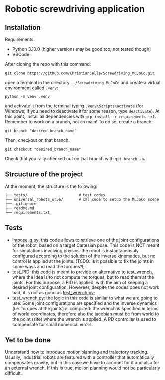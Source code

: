 # Robotic screwdriving application

## Installation
Requirements:
- Python 3.10.0 (higher versions may be good too; not tested though)
- VSCode

After cloning the repo with this command:

```
git clone https://github.com/ChristianCella/Screwdriving_MuJoCo.git
```

open a terminal in the directory ```../Screwdriving_MuJoCo``` and create a virtual environment called ```.venv```:

```
python -m venv .venv
```
and activate it from the terminal typing ```.venv\Scripts\activate``` (for Windows; if you need to deactivate it for some reason, type ```deactivate```). At this point, install all dependencies with ```pip install -r requirements.txt```. Remember to work on a branch, not on main! To do so, create a branch:

```
git branch "desired_branch_name"
```

Then, checkout on that branch:

```
git checkout "desired_branch_name"
```

Check that you rally checked out on that branch with ```git branch -a```.

## Strcucture of the project
At the moment, the structure is the following:

```
├── tests/                       # test codes
├── universal_robots_ur5e/       # xml code to setup the MuJoCo scene
├── .gitignore                             
├── readme.md
└── requirements.txt   
```

## Tests
- [impose_q.py](https://github.com/ChristianCella/Screwdriving_MuJoCo/blob/main/tests/impose_q.py): this code allows to retrieve one of the joint configurations of the robot, based on a target Cartesian pose. This code is NOT meant for simulations involving physics: the robot is instantaneosuly configured according to the solution of the inverse kinematics, but no control is applied at the joints. (TODO: is it possible to fix the joints in some ways and read the torques?);
- [test_PID](https://github.com/ChristianCella/Screwdriving_MuJoCo/blob/main/test_PID.py): this code is meant to provide an alternative to [test_wrench](https://github.com/ChristianCella/Screwdriving_MuJoCo/blob/main/tests/test_wrench.py), where the idea is to not compute the torques, but to read them at the joints. For this purpose, a PID is applied, with the aim of keeping a desired joint configuration. Howeveer, despite the codes does not work bad, it is not as good as [test_wrench.py](https://github.com/ChristianCella/Screwdriving_MuJoCo/blob/main/tests/test_wrench.py);
- [test_wrench.py](https://github.com/ChristianCella/Screwdriving_MuJoCo/blob/main/tests/test_wrench.py): the logic in this code is similar to what we are going to use. Some joint configurations are specified and the inverse dynamics (i.e. torques at the joints) is computed: the wrench is specified in terms of world coordinates, therefore also the jacobian must be from world to the point (site) where the wrench is applied. A PD controller is used to compensate for small numerical errors. 

## Yet to be done

Understand how to introduce motion planning and trajectory tracking. Usually, industrial robots are featured with a controller that automatically compensates gravity, but in this case we have to account for it and also for an external wrench. If this is true, motion planning would not be particularly difficult.